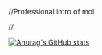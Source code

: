 //Professional intro of moi


//

  [![Anurag's GitHub stats](https://github-readme-stats.vercel.app/api?username=B-Rabbit7&count_private=true&show_icons=true&theme=cobalt)](https://github.com/anuraghazra/github-readme-stats)
